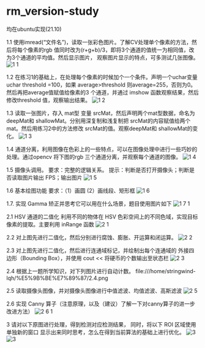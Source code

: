 # rm_version-study

均在ubuntu实现(21.10)

1.1 使用imread(“文件名”)，读取一张彩色图片。了解CV处理单个像素的方法，然后将每个像素的rgb
值同时改为(r+g+b)/3，即将3个通道的值统一为相同值，改为3个通道的平均值。然后显示图片，
观察图片显示的特点，可多测试几张图像。
![1 1](https://user-images.githubusercontent.com/88667447/159251829-2b2f9867-7b6a-4a8a-b480-4632569b4266.png)

1.2 在练习1的基础上，在处理每个像素的时候加个一个条件。声明一个uchar变量uchar threshold
=100，如果 average>threshold 则average=255，否则为0。然后再把average值赋值给像素的3
个通道，并通过 imshow 函数观察结果，然后修改threshold 值，观察输出结果。
![1 2](https://user-images.githubusercontent.com/88667447/159252696-42e1a45f-0888-4c34-9cfb-8c6f21addfe0.png)

1.3 读取一张图片，存入 mat型
变量 srcMat，然后声明两个mat型数据，命名为deepMat和
shallowMat。分别用深复制和浅复制把 srcMat的内容赋值给两个mat。然后用练习2中的方法修改
srcMat的值。观察deepMat和 shallowMat的变化。
![1 3](https://user-images.githubusercontent.com/88667447/159252827-1f86d9d5-2e8c-402b-9116-4516dbc6a209.png)

1.4 通道分离，利用图像在色彩上的一些特点，可以在图像处理中进行一些巧妙的处理。通过opencv
将下图的rgb 三个通道分离，并观察每个通道的图像。
![1 4](https://user-images.githubusercontent.com/88667447/159251705-639ba3c0-2b28-4be3-86b2-3f84b78f5996.png)

1.5 摄像头调用。
要求：完整的逻辑关系。
提示：判断是否打开摄像头；判断是否读取图片输出 FPS；输出图片
![1 5](https://user-images.githubusercontent.com/88667447/159251726-c76c7aa8-ebed-4405-8ef3-ab8e10d8361a.png)

1.6 基本绘图功能
要求：（1）画圆 (2）画线段、矩形框
![1 6](https://user-images.githubusercontent.com/88667447/159251767-bc6cc585-2c97-45e4-95d5-c70f8dbea254.png)

1.7. 实现 Gamma 矫正并思考它可以用在什么场景，题目使用图片如下
![1 7 1](https://user-images.githubusercontent.com/88667447/159251784-9e3cd78e-3dcc-46aa-8cd8-9de31d4c9a79.png)

2.1 HSV 通道的二值化
利用不同的物体在 HSV 色彩空间上的不同色域，实现目标像素的提取。主要利用 inRange 函数
![2 1](https://user-images.githubusercontent.com/88667447/159251877-c5e670cb-afbd-48be-973a-b719eac93966.png)

2.2 对上图先进行二值化，然后分别进行腐蚀、膨胀、开运算和闭运算。
![2 2](https://user-images.githubusercontent.com/88667447/159252936-8aa7b453-a4f8-4f6d-95f3-44dd4d92c5fa.png)

2.3 对上图先进行二值化，然后进行连通域标记，并绘制出每个连通域的 外接四边形（Bounding
Box），并使用 cout << 将硬币的个数输出至状态栏
![2 3](https://user-images.githubusercontent.com/88667447/159251918-a3c708ca-ea24-47b1-ae33-4b68e74a59d0.png)

2.4 根据上一题所学知识，对下列图片进行自动计数。
 file:///home/stringwind-lqh/%E5%9B%BE%E7%89%87/2.4.png
 
2.5 读取摄像头图像，并对摄像头图像进行中值滤波、均值滤波、高斯滤波
![2 5](https://user-images.githubusercontent.com/88667447/159252011-5cdf0b3f-4814-433f-98b5-05c788476ab5.png)

2.6 实现 Canny 算子（注意原理，以及（建议）了解一下对canny算子的进一步改进方法）
![2 6 1](https://user-images.githubusercontent.com/88667447/159252030-a563aac9-cbb6-49f0-95ad-c069865454eb.png)

3 请对以下原图进行处理，得到检测对应检测结果， 同时，将以下 ROI 区域使用单独新的窗口
显示出来同时思考，怎么在得到当前算法的基础上进行优化。
![3](https://user-images.githubusercontent.com/88667447/159252635-817dca1b-91a1-4603-8fb7-e94dd683abdd.png)
![3](https://user-images.githubusercontent.com/88667447/159252648-c8a084d0-a109-4939-8b58-8267a0e095ae.png)

